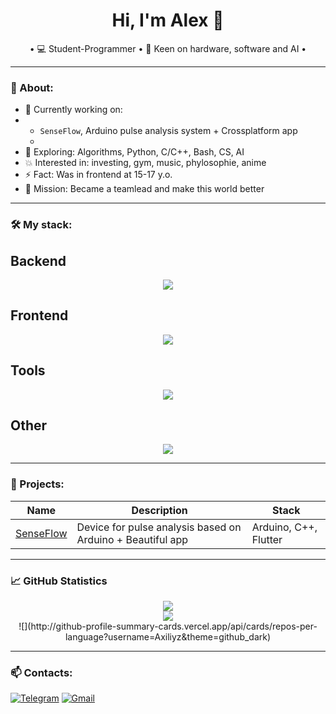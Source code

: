 <h1 align="center">Hi, I'm Alex 👋</h1>

<p align="center">
  • 💻 Student-Programmer • 🤖 Keen on hardware, software and AI • 
</p>

---

### 🧠 About:
- 🔭 Currently working on:
-   - `SenseFlow`, Arduino pulse analysis system + Crossplatform app
    - 
- 🌱 Exploring: Algorithms, Python, C/C++, Bash, CS, AI
- 💥 Interested in: investing, gym, music, phylosophie, anime 
- ⚡ Fact: Was in frontend at 15-17 y.o.
- 🎯 Mission: Became a teamlead and make this world better

---

### 🛠️ My stack:

## Backend
<p align="center">
  <a href="https://skillicons.dev">
    <img src="https://skillicons.dev/icons?i=bash,c,cpp,py,django,postgres" />
  </a>
</p>

## Frontend
<p align="center">
  <a href="https://skillicons.dev">
    <img src="https://skillicons.dev/icons?i=html,css,sass,js,figma" />
  </a>
</p>

## Tools
<p align="center">
  <a href="https://skillicons.dev">
    <img src="https://skillicons.dev/icons?i=git,docker,vim,vscode,linux" />
  </a>
</p>

## Other
<p align="center">
  <a href="https://skillicons.dev">
    <img src="https://skillicons.dev/icons?i=arduino" />
  </a>
</p>

---

### 🚀 Projects:

| Name | Description | Stack |
|---|---|---|
| [SenseFlow](https://github.com/твоя-ссылка) | Device for pulse analysis based on Arduino + Beautiful app | Arduino, C++, Flutter |

---

### 📈 GitHub Statistics

<p align="center">
  <img src="https://github-readme-stats.vercel.app/api?username=твойник&show_icons=true&theme=radical" />
  <br/>
  <img src="https://github-readme-streak-stats.herokuapp.com?user=твойник&theme=radical" />
  <br/>
  ![](http://github-profile-summary-cards.vercel.app/api/cards/repos-per-language?username=Axiliyz&theme=github_dark)
</p>

---

### 📫 Contacts:

[![Telegram](https://img.shields.io/badge/Telegram-2CA5E0?logo=telegram&logoColor=white)](https://t.me/alekSUNDER_99)
[![Gmail](https://img.shields.io/badge/Gmail-red?style=for-the-badge&logo=gmail&logoColor=white)](mailto:soleev.alex@gmail.com)
